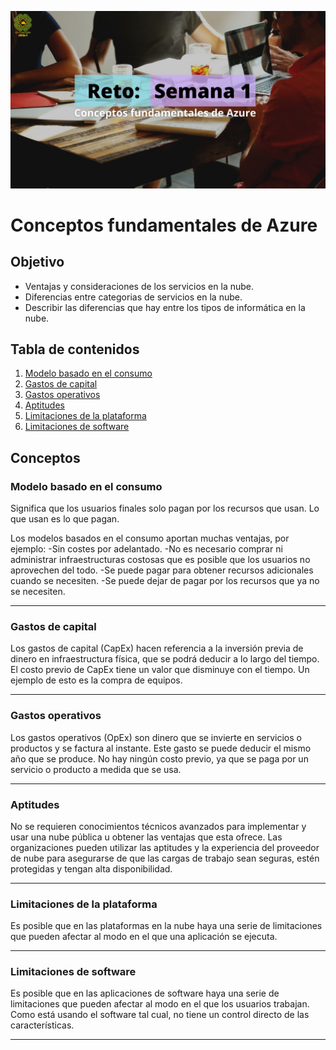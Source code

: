 ![Image text](/Imagenes/BannerTema2.png)
# Conceptos fundamentales de Azure
## Objetivo
- Ventajas y consideraciones de los servicios en la nube.
- Diferencias entre categorias de servicios en la nube.
- Describir las diferencias que hay entre los tipos de informática en la nube.
## Tabla de contenidos
1. [Modelo basado en el consumo](#modelo-basado-en-el-consumo)
2. [Gastos de capital](#gastos-de-capital)
3. [Gastos operativos](#gastos-operativos)
3. [Aptitudes](#aptitudes)
3. [Limitaciones de la plataforma](#limitaciones-de-la-plataforma)
3. [Limitaciones de software](#limitaciones-de-software)

## Conceptos
### Modelo basado en el consumo
Significa que los usuarios finales solo pagan por los recursos que usan. Lo que usan es lo que pagan.

Los modelos basados en el consumo aportan muchas ventajas, por ejemplo:
-Sin costes por adelantado.
-No es necesario comprar ni administrar infraestructuras costosas que es posible que los usuarios no aprovechen del todo.
-Se puede pagar para obtener recursos adicionales cuando se necesiten.
-Se puede dejar de pagar por los recursos que ya no se necesiten.
***
### Gastos de capital
Los gastos de capital (CapEx) hacen referencia a la inversión previa de dinero en infraestructura física, que se podrá deducir a lo largo del tiempo. El costo previo de CapEx tiene un valor que disminuye con el tiempo. Un ejemplo de esto es la compra de equipos.
***
### Gastos operativos
Los gastos operativos (OpEx) son dinero que se invierte en servicios o productos y se factura al instante. Este gasto se puede deducir el mismo año que se produce. No hay ningún costo previo, ya que se paga por un servicio o producto a medida que se usa.
***
### Aptitudes
No se requieren conocimientos técnicos avanzados para implementar y usar una nube pública u obtener las ventajas que esta ofrece. Las organizaciones pueden utilizar las aptitudes y la experiencia del proveedor de nube para asegurarse de que las cargas de trabajo sean seguras, estén protegidas y tengan alta disponibilidad.
***
### Limitaciones de la plataforma
Es posible que en las plataformas en la nube haya una serie de limitaciones que pueden afectar al modo en el que una aplicación se ejecuta.
***
### Limitaciones de software
Es posible que en las aplicaciones de software haya una serie de limitaciones que pueden afectar al modo en el que los usuarios trabajan. Como está usando el software tal cual, no tiene un control directo de las características. 
***
